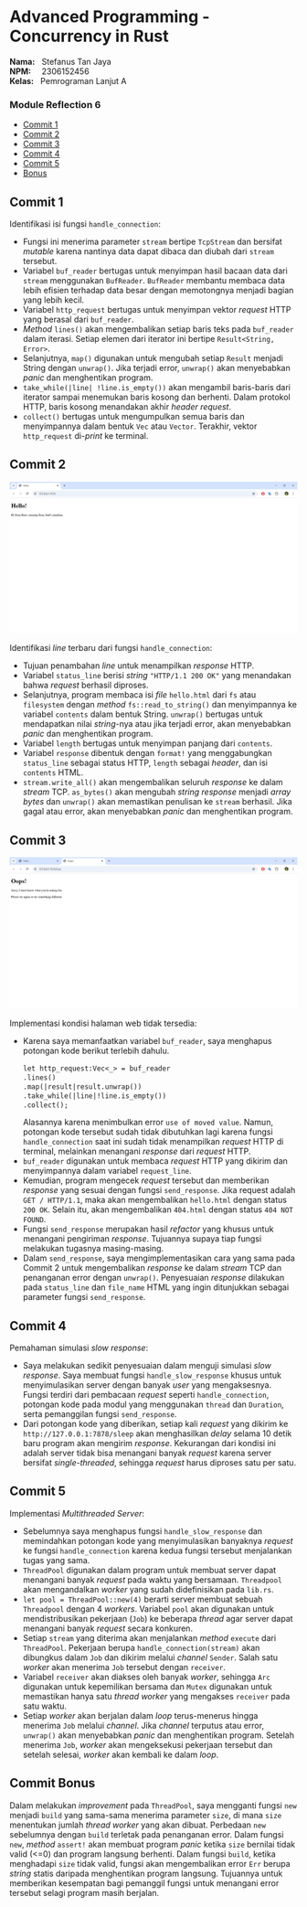 # Advanced Programming - Concurrency in Rust
**Nama:**   &nbsp; Stefanus Tan Jaya<br>
**NPM:**    &nbsp;&ensp; 2306152456<br>
**Kelas:**  &nbsp; Pemrograman Lanjut A<br>

### Module Reflection 6
- [Commit 1](#commit-1)
- [Commit 2](#commit-2)
- [Commit 3](#commit-3)
- [Commit 4](#commit-4)
- [Commit 5](#commit-5)
- [Bonus](#commit-bonus)

## Commit 1
Identifikasi isi fungsi `handle_connection`:
- Fungsi ini menerima parameter `stream` bertipe `TcpStream` dan bersifat _mutable_ karena nantinya data dapat dibaca dan diubah dari `stream` tersebut.
- Variabel `buf_reader` bertugas untuk menyimpan hasil bacaan data dari `stream` menggunakan `BufReader`. `BufReader` membantu membaca data lebih efisien terhadap data besar dengan memotongnya menjadi bagian yang lebih kecil.
- Variabel `http_request` bertugas untuk menyimpan vektor _request_ HTTP yang berasal dari `buf_reader`.
- _Method_ `lines()` akan mengembalikan setiap baris teks pada `buf_reader` dalam iterasi. Setiap elemen dari iterator ini bertipe `Result<String, Error>`.
- Selanjutnya, `map()` digunakan untuk mengubah setiap `Result` menjadi String dengan `unwrap()`. Jika terjadi error, `unwrap()` akan menyebabkan _panic_ dan menghentikan program.
- `take_while(|line| !line.is_empty())` akan mengambil baris-baris dari iterator sampai menemukan baris kosong dan berhenti. Dalam protokol HTTP, baris kosong menandakan akhir _header request_.
- `collect()` bertugas untuk mengumpulkan semua baris dan menyimpannya dalam bentuk `Vec` atau `Vector`. Terakhir, vektor `http_request` di-_print_ ke terminal. 

## Commit 2
![](/images/commit2.png)<br>

Identifikasi _line_ terbaru dari fungsi `handle_connection`:
- Tujuan penambahan _line_ untuk menampilkan _response_ HTTP.
- Variabel `status_line` berisi _string_ `"HTTP/1.1 200 OK"` yang menandakan bahwa _request_ berhasil diproses.
- Selanjutnya, program membaca isi _file_ `hello.html` dari `fs` atau `filesystem` dengan _method_ `fs::read_to_string()` dan menyimpannya ke variabel `contents` dalam bentuk String. `unwrap()` bertugas untuk mendapatkan nilai _string_-nya atau jika terjadi error, akan menyebabkan _panic_ dan menghentikan program.
- Variabel `length` bertugas untuk menyimpan panjang dari `contents`.
- Variabel `response` dibentuk dengan `format!` yang menggabungkan `status_line` sebagai status HTTP, `length` sebagai _header_, dan isi `contents` HTML. 
- `stream.write_all()` akan mengembalikan seluruh _response_ ke dalam _stream_ TCP. `as_bytes()` akan mengubah _string response_ menjadi _array bytes_ dan `unwrap()` akan memastikan penulisan ke `stream` berhasil. Jika gagal atau error, akan menyebabkan _panic_ dan menghentikan program. 

## Commit 3
![](/images/commit3.png)<br>

Implementasi kondisi halaman web tidak tersedia:
- Karena saya memanfaatkan variabel `buf_reader`, saya menghapus potongan kode berikut terlebih dahulu.
    ```
    let http_request:Vec<_> = buf_reader
    .lines()
    .map(|result|result.unwrap())
    .take_while(|line|!line.is_empty()) 
    .collect();
    ```
    Alasannya karena menimbulkan error `use of moved value`. Namun, potongan kode tersebut sudah tidak dibutuhkan lagi karena fungsi `handle_connection` saat ini sudah tidak menampilkan _request_ HTTP di terminal, melainkan menangani _response_ dari _request_ HTTP.
- `buf_reader` digunakan untuk membaca _request_ HTTP yang dikirim dan menyimpannya dalam variabel `request_line`.
- Kemudian, program mengecek _request_ tersebut dan memberikan _response_ yang sesuai dengan fungsi `send_response`. Jika request adalah `GET / HTTP/1.1`, maka akan mengembalikan `hello.html` dengan status `200 OK`. Selain itu, akan mengembalikan `404.html` dengan status `404 NOT FOUND`.
- Fungsi `send_response` merupakan hasil _refactor_ yang khusus untuk menangani pengiriman _response_. Tujuannya supaya tiap fungsi melakukan tugasnya masing-masing.
- Dalam `send_response`, saya mengimplementasikan cara yang sama pada Commit 2 untuk mengembalikan _response_ ke dalam _stream_ TCP dan penanganan error dengan `unwrap()`. Penyesuaian _response_ dilakukan pada `status_line` dan `file_name` HTML yang ingin ditunjukkan sebagai parameter fungsi `send_response`.

## Commit 4
Pemahaman simulasi _slow response_:
- Saya melakukan sedikit penyesuaian dalam menguji simulasi _slow response_. Saya membuat fungsi `handle_slow_response` khusus untuk menyimulasikan server dengan banyak _user_ yang mengaksesnya. Fungsi terdiri dari pembacaan _request_ seperti `handle_connection`, potongan kode pada modul yang menggunakan `thread` dan `Duration`, serta pemanggilan fungsi `send_response`.
- Dari potongan kode yang diberikan, setiap kali _request_ yang dikirim ke `http://127.0.0.1:7878/sleep` akan menghasilkan _delay_ selama 10 detik baru program akan mengirim _response_. Kekurangan dari kondisi ini adalah server tidak bisa menangani banyak _request_ karena server bersifat _single-threaded_, sehingga _request_ harus diproses satu per satu.

## Commit 5
Implementasi _Multithreaded Server_:
- Sebelumnya saya menghapus fungsi `handle_slow_response` dan memindahkan potongan kode yang menyimulasikan banyaknya _request_ ke fungsi `handle_connection` karena kedua fungsi tersebut menjalankan tugas yang sama.
- `ThreadPool` digunakan dalam program untuk membuat server dapat menangani banyak _request_ pada waktu yang bersamaan. `Threadpool` akan mengandalkan _worker_ yang sudah didefinisikan pada `lib.rs`.
- `let pool = ThreadPool::new(4)` berarti server membuat sebuah `Threadpool` dengan 4 _workers_. Variabel `pool` akan digunakan untuk mendistribusikan pekerjaan (`Job`) ke beberapa _thread_ agar server dapat menangani banyak _request_ secara konkuren.
- Setiap `stream` yang diterima akan menjalankan _method_ `execute` dari `ThreadPool`. Pekerjaan berupa `handle_connection(stream)` akan dibungkus dalam `Job` dan dikirim melalui _channel_ `Sender`. Salah satu _worker_ akan menerima `Job` tersebut dengan `receiver`.
- Variabel `receiver` akan diakses oleh banyak _worker_, sehingga `Arc` digunakan untuk kepemilikan bersama dan `Mutex` digunakan untuk memastikan hanya satu _thread worker_ yang mengakses `receiver` pada satu waktu.
- Setiap _worker_ akan berjalan dalam _loop_ terus-menerus hingga menerima `Job` melalui _channel_. Jika _channel_ terputus atau error, `unwrap()` akan menyebabkan _panic_ dan menghentikan program. Setelah menerima `Job`, _worker_ akan mengeksekusi pekerjaan tersebut dan setelah selesai, _worker_ akan kembali ke dalam _loop_.

## Commit Bonus
Dalam melakukan _improvement_ pada `ThreadPool`, saya mengganti fungsi `new` menjadi `build` yang sama-sama menerima parameter `size`, di mana `size` menentukan jumlah _thread worker_ yang akan dibuat. Perbedaan `new` sebelumnya dengan `build` terletak pada penanganan error. Dalam fungsi `new`, _method_ `assert!` akan membuat program _panic_ ketika `size` bernilai tidak valid (<=0) dan program langsung berhenti. Dalam fungsi `build`, ketika menghadapi `size` tidak valid, fungsi akan mengembalikan error `Err` berupa _string_ statis daripada menghentikan program langsung. Tujuannya untuk memberikan kesempatan bagi pemanggil fungsi untuk menangani error tersebut selagi program masih berjalan.